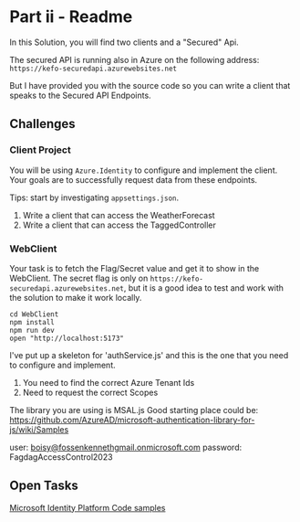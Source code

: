 # Part ii - Readme

In this Solution, you will find two clients and a "Secured" Api.

The secured API is running also in Azure on the following address:
`https://kefo-securedapi.azurewebsites.net`

But I have provided you with the source code so you can write 
a client that speaks to the Secured API Endpoints.

## Challenges

### Client Project

You will be using `Azure.Identity` to configure and implement the client.
Your goals are to successfully request data from these endpoints.

Tips: start by investigating `appsettings.json`.

1. Write a client that can access the WeatherForecast
2. Write a client that can access the TaggedController

### WebClient

Your task is to fetch the Flag/Secret value and get it to show in the WebClient.
The secret flag is only on `https://kefo-securedapi.azurewebsites.net`,
but it is a good idea to test and work with the solution to make it work locally.

```
cd WebClient
npm install
npm run dev
open "http://localhost:5173"
```

I've put up a skeleton for 'authService.js' and this is the 
one that you need to configure and implement.

1. You need to find the correct Azure Tenant Ids
2. Need to request the correct Scopes

The library you are using is MSAL.js
Good starting place could be: https://github.com/AzureAD/microsoft-authentication-library-for-js/wiki/Samples

user: boisy@fossenkennethgmail.onmicrosoft.com
password: FagdagAccessControl2023

## Open Tasks

[Microsoft Identity Platform Code samples](https://learn.microsoft.com/en-us/azure/active-directory/develop/sample-v2-code)


